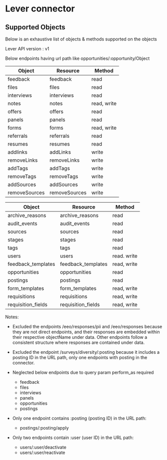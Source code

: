 # Lever connector


## Supported Objects 
Below is an exhaustive list of objects & methods supported on the objects

Lever API version : v1

Below endpoints having url path like opportunities/:opportunity/Object

| Object                  | Resource         | Method       |
| ----------------------- | ---------------- | ------------ |
| feedback                | feedback         | read         |
| files                   | files            | read         |
| interviews              | interviews       | read         | 
| notes                   | notes            | read, write  |
| offers                  | offers           | read         |
| panels                  | panels           | read         |
| forms                   | forms            | read, write  |
| referrals               | referrals        | read         |
| resumes                 | resumes          | read         |
| addlinks                | addLinks         | write        |
| removeLinks             | removeLinks      | write        |
| addTags                 | addTags          | write        |
| removeTags              | removeTags       | write        |
| addSources              | addSources       | write        |
| removeSources           | removeSources    | write        |

| Object                  | Resource           | Method       |
| ----------------------- | ------------------ | ------------ |
| archive_reasons         | archive_reasons    | read         |
| audit_events            | audit_events       | read         |
| sources                 | sources            | read         |
| stages                  | stages             | read         |
| tags                    | tags               | read         |
| users                   | users              | read. write  |
| feedback_templates      | feedback_templates | read, write  |
| opportunities           | opportunities      | read         |
| postings                | postings           | read         |
| form_templates          | form_templates     | read, write  |
| requisitions            | requisitions       | read, write  |
| requisition_fields      | requisition_fields | read, write  |


Notes:
- Excluded the endpoints /eeo/responses/pii and /eeo/responses because they are not direct endpoints, and their responses are embedded within their respective objectName under data. Other endpoints follow a consistent structure where responses are contained under data.
- Excluded the endpoint /surveys/diversity/:posting because it includes a posting ID in the URL path, only one endpoints with posting in the connector.
- Neglected below endpoints due to query param perform_as required
    - feedback
    - files
    - interviews
    - panels
    - opportunities
    - postings

- Only one endpoint contains :posting (posting ID) in the URL path:
    - postings/:posting/apply

- Only two endpoints contain :user (user ID) in the URL path:
    - users/:user/deactivate
    - users/:user/reactivate
